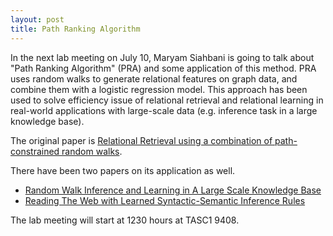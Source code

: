 ```yaml
---
layout: post
title: Path Ranking Algorithm
---
```


In the next lab meeting on July 10, Maryam Siahbani is going to talk about "Path Ranking Algorithm" (PRA) and some application of this method. PRA uses random walks to generate relational features on graph data, and combine them with a logistic regression model. This approach has been used to solve efficiency issue of relational retrieval and relational learning in real-world applications with large-scale data (e.g. inference task in a large knowledge base).

The original paper is <a href="http://www.cs.cmu.edu/~nlao/publication/2010/2010.ML.PRA.pdf">Relational Retrieval using a combination of path-constrained random walks</a>. 

There have been two papers on its application as well. 

* [Random Walk Inference and Learning in A Large Scale Knowledge Base](http://www.cs.cmu.edu/~nlao/publication/2011/2011.emnlp.paper.pdf)
* [Reading The Web with Learned Syntactic-Semantic Inference Rules](http://www.cs.cmu.edu/~nlao/publication/2012/2012.emnlp.paper.pdf)

The lab meeting will start at 1230 hours at TASC1 9408. 
